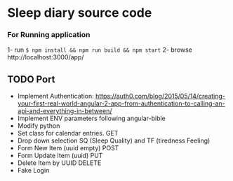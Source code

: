 # Sleep diary source code

### For Running application 

1- run 
  `$ npm install && npm run build && npm start`
2- 
  browse http://localhost:3000/app/
  
## TODO Port

- Implement Authentication: https://auth0.com/blog/2015/05/14/creating-your-first-real-world-angular-2-app-from-authentication-to-calling-an-api-and-everything-in-between/
- Implement ENV parameters following angular-bible
- Modify python
- Set class for calendar entries. GET 
- Drop down selection SQ (Sleep Quality) and TF (tiredness Feeling)
- Form New Item (uuid empty) POST
- Form Update Item (uuid) PUT
- Delete Item by UUID DELETE
- Fake Login 
